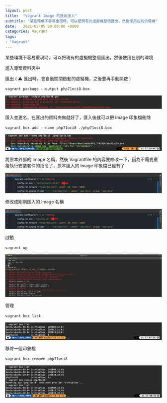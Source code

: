 ```yaml
---
layout: post
title:  "Vagrant Image 的匯出匯入"
subtitle: "某些環境不容易重現時，可以把現有的虛擬機整個匯出，然後使用在別的環境"
date:   2021-03-05 09:00:00 +0800
categories: Vagrant
tags:
- "Vagrant"
---
```


某些環境不容易重現時，可以把現有的虛擬機整個匯出，然後使用在別的環境

進入專案資料夾中

匯出 ( ⚠️ 匯出時，會自動關閉啟動的虛擬機，之後要再手動開啟 )

`vagrant package --output php71oci8.box`

![](/images/medium/1__gcLKxw__PbLYJgZw2ylzErQ.png)

匯入並更名，在匯出的資料夾做就好了，匯入後就可以把 Image 印象檔刪除

`vagrant box add --name php71oci8 ./php71oci8.box`

![](/images/medium/1__g6JNgfHgbOSib9htwI2emQ.png)

將原本外部的 Image 名稱，然後 Vagrantfile 的內容要修改一下，因為不需要重複執行安裝套件的指令了，原本匯入的 Image 印象檔已經有了

![](/images/medium/1__aIM9Qnqa6JN4Bfqdo56Obw.png)

修改成剛剛匯入的 Image 名稱

![](/images/medium/1__VmpY__tjF6zlaRzyZhafUDA.png)

啟動

`vagrant up`

![](/images/medium/1__dObmwIhXk1E__Ia__Ckc4hPA.png)

管理

`vagrant box list`

![](/images/medium/1__AnvYlkYjl0kUz__rghAd__ng.png)

移除一個印象檔

`vagrant box remove php71oci8`

![](/images/medium/1__bTCgT86O2rbzTOu__H2nn3A.png)